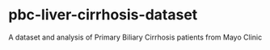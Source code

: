 # pbc-liver-cirrhosis-dataset
A dataset and analysis of Primary Biliary Cirrhosis patients from Mayo Clinic
